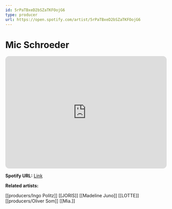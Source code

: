 ```yaml
---
id: 5rPaTBxeD2bSZaTKFOojG6
type: producer
url: https://open.spotify.com/artist/5rPaTBxeD2bSZaTKFOojG6
---
```

# Mic Schroeder

<iframe style="border-radius:12px" src="https://open.spotify.com/embed/artist/5rPaTBxeD2bSZaTKFOojG6" width="100%" height="352" frameBorder="0" allowfullscreen="" allow="autoplay; clipboard-write; encrypted-media; fullscreen; picture-in-picture" loading="lazy"></iframe>

**Spotify URL:** [Link](https://open.spotify.com/artist/5rPaTBxeD2bSZaTKFOojG6)

**Related artists:**

[[producers/Ingo Politz]]
[[JORIS]]
[[Madeline Juno]]
[[LOTTE]]
[[producers/Oliver Som]]
[[Mia.]]
